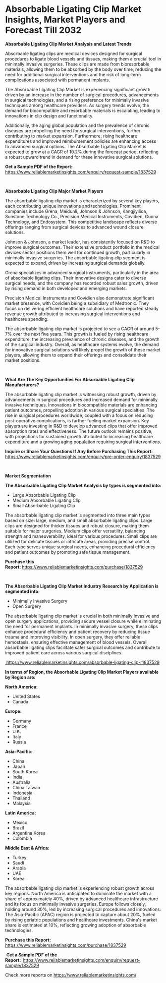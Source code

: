 <p><h1>Absorbable Ligating Clip Market Insights, Market Players and Forecast Till 2032</h1></p><p><strong>Absorbable Ligating Clip Market Analysis and Latest Trends</strong></p>
<p><p>Absorbable ligating clips are medical devices designed for surgical procedures to ligate blood vessels and tissues, making them a crucial tool in minimally invasive surgeries. These clips are made from bioresorbable materials, allowing them to be absorbed by the body over time, reducing the need for additional surgical interventions and the risk of long-term complications associated with permanent implants.</p><p>The Absorbable Ligating Clip Market is experiencing significant growth driven by an increase in the number of surgical procedures, advancements in surgical technologies, and a rising preference for minimally invasive techniques among healthcare providers. As surgery trends evolve, the demand for biocompatible and resorbable materials is escalating, leading to innovations in clip design and functionality. </p><p>Additionally, the aging global population and the prevalence of chronic diseases are propelling the need for surgical interventions, further contributing to market expansion. Furthermore, rising healthcare expenditures and improved reimbursement policies are enhancing access to advanced surgical options. The Absorbable Ligating Clip Market is expected to grow at a CAGR of 10.2% during the forecast period, reflecting a robust upward trend in demand for these innovative surgical solutions.</p></p>
<p><strong>Get a Sample PDF of the Report:&nbsp;</strong> <a href="https://www.reliablemarketinsights.com/enquiry/request-sample/1837529?utm_campaign=2188&utm_medium=2&utm_source=Github&utm_content=ia&utm_term=05032025&utm_id=absorbable-ligating-clip">https://www.reliablemarketinsights.com/enquiry/request-sample/1837529</a></p>
<p>&nbsp;</p>
<p><strong>Absorbable Ligating Clip Major Market Players</strong></p>
<p><p>The absorbable ligating clip market is characterized by several key players, each contributing unique innovations and technologies. Prominent companies include Grena, Meidunli, Johnson & Johnson, Kangjiyilioa, Sunstone Technology Co., Precision Medical Instruments, Covidien, Guona Technology, and Endosystem. This competitive landscape reflects diverse offerings ranging from surgical devices to advanced wound closure solutions.</p><p>Johnson & Johnson, a market leader, has consistently focused on R&D to improve surgical outcomes. Their extensive product portfolio in the medical devices sector positions them well for continued growth, particularly in minimally invasive surgeries. The absorbable ligating clip segment is expected to expand, driven by increasing surgical demands globally.</p><p>Grena specializes in advanced surgical instruments, particularly in the area of absorbable ligating clips. Their innovative designs cater to diverse surgical needs, and the company has recorded robust sales growth, driven by rising demand in both developed and emerging markets.</p><p>Precision Medical Instruments and Covidien also demonstrate significant market presence, with Covidien being a subsidiary of Medtronic. They focus on delivering efficient healthcare solutions and have reported steady revenue growth attributed to increasing surgical interventions and healthcare spending.</p><p>The absorbable ligating clip market is projected to see a CAGR of around 5-7% over the next five years. This growth is fueled by rising healthcare expenditure, the increasing prevalence of chronic diseases, and the growth of the surgical industry. Overall, as healthcare systems evolve, the demand for innovative surgical solutions will likely propel the growth of these market players, allowing them to expand their offerings and consolidate their market positions.</p></p>
<p>&nbsp;</p>
<p><strong>What Are The Key Opportunities For Absorbable Ligating Clip Manufacturers?</strong></p>
<p><p>The absorbable ligating clip market is witnessing robust growth, driven by advancements in surgical procedures and increased demand for minimally invasive techniques. Innovations in biocompatible materials are enhancing patient outcomes, propelling adoption in various surgical specialties. The rise in surgical procedures worldwide, coupled with a focus on reducing post-operative complications, is further fueling market expansion. Key players are investing in R&D to develop advanced clips that offer improved absorption rates and effectiveness. The future outlook remains positive, with projections for sustained growth attributed to increasing healthcare expenditure and a growing aging population requiring surgical interventions.</p></p>
<p><strong>Inquire or Share Your Questions If Any Before Purchasing This Report:</strong> <a href="https://www.reliablemarketinsights.com/enquiry/pre-order-enquiry/1837529?utm_campaign=2188&utm_medium=2&utm_source=Github&utm_content=ia&utm_term=05032025&utm_id=absorbable-ligating-clip">https://www.reliablemarketinsights.com/enquiry/pre-order-enquiry/1837529</a></p>
<p>&nbsp;</p>
<p><strong>Market Segmentation</strong></p>
<p><strong>The Absorbable Ligating Clip Market Analysis by types is segmented into:</strong></p>
<p><ul><li>Large Absorbable Ligating Clip</li><li>Medium Absorbable Ligating Clip</li><li>Small Absorbable Ligating Clip</li></ul></p>
<p><p>The absorbable ligating clip market is segmented into three main types based on size: large, medium, and small absorbable ligating clips. Large clips are designed for thicker tissues and robust closure, making them suitable for major surgeries. Medium clips offer versatility, balancing strength and maneuverability, ideal for various procedures. Small clips are utilized for delicate tissues or intricate areas, providing precise control. Each type serves unique surgical needs, enhancing procedural efficiency and patient outcomes by promoting safe tissue management.</p></p>
<p><strong>Purchase this Report:&nbsp;</strong><a href="https://www.reliablemarketinsights.com/purchase/1837529?utm_campaign=2188&utm_medium=2&utm_source=Github&utm_content=ia&utm_term=05032025&utm_id=absorbable-ligating-clip">https://www.reliablemarketinsights.com/purchase/1837529</a></p>
<p>&nbsp;</p>
<p><strong>The Absorbable Ligating Clip Market Industry Research by Application is segmented into:</strong></p>
<p><ul><li>Minimally Invasive Surgery</li><li>Open Surgery</li></ul></p>
<p><p>The absorbable ligating clip market is crucial in both minimally invasive and open surgery applications, providing secure vessel closure while eliminating the need for permanent implants. In minimally invasive surgery, these clips enhance procedural efficiency and patient recovery by reducing tissue trauma and improving visibility. In open surgery, they offer reliable hemostasis, ensuring effective management of blood vessels. Overall, absorbable ligating clips facilitate safer surgical outcomes and contribute to improved patient care across various surgical disciplines.</p></p>
<p><a href="https://www.reliablemarketinsights.com/absorbable-ligating-clip-r1837529?utm_campaign=2188&utm_medium=2&utm_source=Github&utm_content=ia&utm_term=05032025&utm_id=absorbable-ligating-clip">&nbsp;https://www.reliablemarketinsights.com/absorbable-ligating-clip-r1837529</a></p>
<p><strong>In terms of Region, the Absorbable Ligating Clip Market Players available by Region are:</strong></p>
<p>
    <p> <strong> North America: </strong>
        <ul>
            <li>United States</li>
            <li>Canada</li>
        </ul>
        </p> 
    <p> <strong> Europe: </strong>
        <ul>
            <li>Germany</li>
            <li>France</li>
            <li>U.K.</li>
            <li>Italy</li>
            <li>Russia</li>
        </ul>
        </p> 
    <p> <strong> Asia-Pacific: </strong>
        <ul>
            <li>China</li>
            <li>Japan</li>
            <li>South Korea</li>
            <li>India</li>
            <li>Australia</li>
            <li>China Taiwan</li>
            <li>Indonesia</li>
            <li>Thailand</li>
            <li>Malaysia</li>
        </ul>
        </p> 
    <p> <strong> Latin America: </strong>
        <ul>
            <li>Mexico</li>
            <li>Brazil</li>
            <li>Argentina Korea</li>
            <li>Colombia</li>
        </ul>
        </p> 
    <p> <strong> Middle East & Africa: </strong>
        <ul>
            <li>Turkey</li>
            <li>Saudi</li>
            <li>Arabia</li>
            <li>UAE</li>
            <li>Korea</li>
        </ul>
    </p>
    </p>
<p><p>The absorbable ligating clip market is experiencing robust growth across key regions. North America is anticipated to dominate the market with a share of approximately 40%, driven by advanced healthcare infrastructure and its focus on minimally invasive surgeries. Europe follows closely, holding around 30%, led by increasing surgical procedures and innovations. The Asia-Pacific (APAC) region is projected to capture about 20%, fueled by rising geriatric populations and healthcare investments. China's market share is estimated at 10%, reflecting growing adoption of absorbable technologies.</p></p>
<p><strong>Purchase this Report: </strong><a href="https://www.reliablemarketinsights.com/purchase/1837529?utm_campaign=2188&utm_medium=2&utm_source=Github&utm_content=ia&utm_term=05032025&utm_id=absorbable-ligating-clip">https://www.reliablemarketinsights.com/purchase/1837529</a></p>
<p>&nbsp;<strong>Get a Sample PDF of the Report:&nbsp;&nbsp;</strong><a href="https://www.reliablemarketinsights.com/enquiry/request-sample/1837529?utm_campaign=2188&utm_medium=2&utm_source=Github&utm_content=ia&utm_term=05032025&utm_id=absorbable-ligating-clip">https://www.reliablemarketinsights.com/enquiry/request-sample/1837529</a></p>
<p><strong></strong></p>
<p>Check more reports on <a href="https://www.reliablemarketinsights.com/?utm_campaign=2188&utm_medium=2&utm_source=Github&utm_content=ia&utm_term=05032025&utm_id=absorbable-ligating-clip">https://www.reliablemarketinsights.com/</a></p>